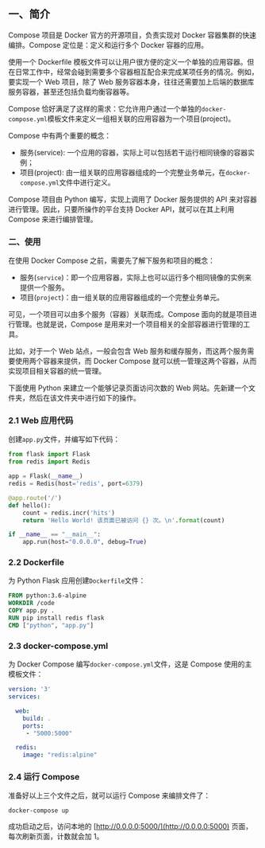 ## 一、简介

Compose 项目是 Docker 官方的开源项目，负责实现对 Docker 容器集群的快速编排。Compose 定位是：定义和运行多个 Docker  容器的应用。

使用一个 Dockerfile 模板文件可以让用户很方便的定义一个单独的应用容器。但在日常工作中，经常会碰到需要多个容器相互配合来完成某项任务的情况。例如，要实现一个 Web 项目，除了 Web 服务容器本身，往往还需要加上后端的数据库服务容器，甚至还包括负载均衡容器等。

Compose 恰好满足了这样的需求：它允许用户通过一个单独的`docker-compose.yml`模板文件来定义一组相关联的应用容器为一个项目(project)。

Compose 中有两个重要的概念：

* 服务(service): 一个应用的容器，实际上可以包括若干运行相同镜像的容器实例；
* 项目(project): 由一组关联的应用容器组成的一个完整业务单元，在`docker-compose.yml`文件中进行定义。

Compose 项目由 Python 编写，实现上调用了 Docker 服务提供的 API 来对容器进行管理。因此，只要所操作的平台支持 Docker API，就可以在其上利用 Compose 来进行编排管理。

### 二、使用

在使用 Docker Compose 之前，需要先了解下服务和项目的概念：

* 服务(`service`)：即一个应用容器，实际上也可以运行多个相同镜像的实例来提供一个服务。
* 项目(`project`)：由一组关联的应用容器组成的一个完整业务单元。

可见，一个项目可以由多个服务（容器）关联而成。Compose 面向的就是项目进行管理。也就是说，Compose 是用来对一个项目相关的全部容器进行管理的工具。

比如，对于一个 Web 站点，一般会包含 Web 服务和缓存服务，而这两个服务需要使用两个容器来提供，而 Docker Compose 就可以统一管理这两个容器，从而实现项目相关容器的统一管理。

下面使用 Python 来建立一个能够记录页面访问次数的 Web 网站。先新建一个文件夹，然后在该文件夹中进行如下的操作。

### 2.1 Web 应用代码

创建`app.py`文件，并编写如下代码：

```py
from flask import Flask
from redis import Redis

app = Flask(__name__)
redis = Redis(host='redis', port=6379)

@app.route('/')
def hello():
    count = redis.incr('hits')
    return 'Hello World! 该页面已被访问 {} 次。\n'.format(count)

if __name__ == "__main__":
    app.run(host="0.0.0.0", debug=True)
```

### 2.2 Dockerfile

为 Python Flask 应用创建`Dockerfile`文件：

```Dockerfile
FROM python:3.6-alpine
WORKDIR /code
COPY app.py .
RUN pip install redis flask
CMD ["python", "app.py"]
```

### 2.3 docker-compose.yml

为 Docker Compose 编写`docker-compose.yml`文件，这是 Compose 使用的主模板文件：

```yaml
version: '3'
services:

  web:
    build: .
    ports:
     - "5000:5000"

  redis:
    image: "redis:alpine"
```

### 2.4 运行 Compose

准备好以上三个文件之后，就可以运行 Compose 来编排文件了：

```shell
docker-compose up
```

成功启动之后，访问本地的 [http://0.0.0.0:5000/](http://0.0.0.0:5000) 页面，每次刷新页面，计数就会加 1。

